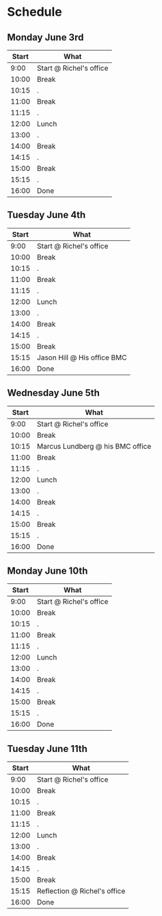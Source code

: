 # Schedule

## Monday June 3rd

Start|What
-----|-----
9:00 |Start @ Richel's office
10:00|Break
10:15|.
11:00|Break
11:15|.
12:00|Lunch
13:00|.
14:00|Break
14:15|.
15:00|Break
15:15|.
16:00|Done

## Tuesday June 4th

Start|What
-----|-----
9:00 |Start @ Richel's office
10:00|Break
10:15|.
11:00|Break
11:15|.
12:00|Lunch
13:00|.
14:00|Break
14:15|.
15:00|Break
15:15|Jason Hill @ His office BMC
16:00|Done

## Wednesday June 5th

Start|What
-----|-----
9:00 |Start @ Richel's office
10:00|Break
10:15|Marcus Lundberg @ his BMC office
11:00|Break
11:15|.
12:00|Lunch
13:00|.
14:00|Break
14:15|.
15:00|Break
15:15|.
16:00|Done

## Monday June 10th

Start|What
-----|-----
9:00 |Start @ Richel's office
10:00|Break
10:15|.
11:00|Break
11:15|.
12:00|Lunch
13:00|.
14:00|Break
14:15|.
15:00|Break
15:15|.
16:00|Done

## Tuesday June 11th

Start|What
-----|-----
9:00 |Start @ Richel's office
10:00|Break
10:15|.
11:00|Break
11:15|.
12:00|Lunch
13:00|.
14:00|Break
14:15|.
15:00|Break
15:15|Reflection @ Richel's office
16:00|Done
